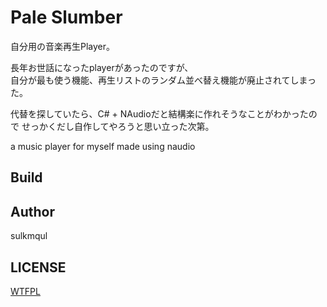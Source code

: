# Pale Slumber
自分用の音楽再生Player。

長年お世話になったplayerがあったのですが、  
自分が最も使う機能、再生リストのランダム並べ替え機能が廃止されてしまった。　

代替を探していたら、C# + NAudioだと結構楽に作れそうなことがわかったので
せっかくだし自作してやろうと思い立った次第。 

a music player for myself made using naudio


## Build

## Author 
sulkmqul  

## LICENSE
[WTFPL](http://www.wtfpl.net/)  